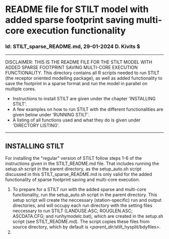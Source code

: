 # README file for STILT model with added sparse footprint saving multi-core execution functionality
### Id: STILT_sparse_README.md, 29-01-2024 D. Kivits $
---
DISCLAIMER: THIS IS THE README FILE FOR THE STILT MODEL WITH ADDED SPARSE FOOTPRINT SAVING MULTI-CORE EXECUTION FUNCTIONALITY.
This directory contains all R scripts needed to run STILT (the receptor oriented modelling package), as well as added functionality to save the footprint in a sparse format and run the model in parallel on multiple cores. 

- Instructions to install STILT are given under the chapter 'INSTALLING STILT'. 
- A few examples on how to run STILT with the different functionalities are given below under 'RUNNING STILT'.
- A listing of all functions used and what they do is given under 'DIRECTORY LISTING'.
---

## INSTALLING STILT
For installing the "regular" version of STILT follow steps 1-6 of the instructions given in the STILT_README.md file. That includes running the setup.sh script in the parent directory, as the setup_auto.sh script discussed in this STILT_sparse_README.md is only valid for the added functionality of sparse footprint saving and multi-core execution.

1. To prepare for a STILT run with the added sparse and multi-core functionality, run the setup_auto.sh script in the parent directory. This setup script will create the neccessary (station-specific) run and output directories, and will occupy each run directory with the setting files neccessary to run STILT (LANDUSE.ASC; ROUGLEN.ASC; ASCDATA.CFG; and runhymodelc.bat), which are created in the setup.sh script (see STILT_README.md). The script copies these files from source directory, which by default is <*parent_dir*/stilt_hysplit/bdyfiles>. 
2. <Link to Github branch where added STILT functionality is stored (everything that is added onto regular STILT)>